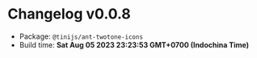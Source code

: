 # Changelog v0.0.8

- Package: `@tinijs/ant-twotone-icons`
- Build time: **Sat Aug 05 2023 23:23:53 GMT+0700 (Indochina Time)**

